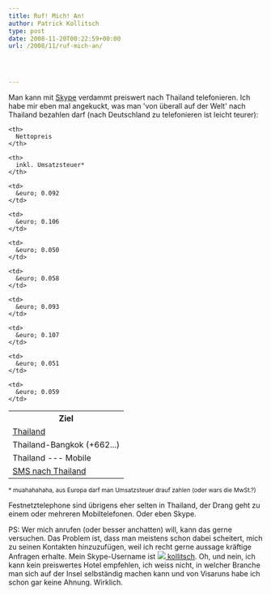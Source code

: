 ```yaml
---
title: Ruf! Mich! An!
author: Patrick Kollitsch
type: post
date: 2008-11-20T00:22:59+00:00
url: /2008/11/ruf-mich-an/




---
```

Man kann mit [Skype][1] verdammt preiswert nach Thailand telefonieren. Ich habe mir eben mal angekuckt, was man 'von &uuml;berall auf der Welt' nach Thailand bezahlen darf (nach Deutschland zu telefonieren ist leicht teurer):

<table style="width:98%;" border="0" cellspacing="0" cellpadding="0">
  <tr>
    <th>
      Ziel
    </th>
    
    <th>
      Nettopreis
    </th>
    
    <th>
      inkl. Umsatzsteuer*
    </th>
  </tr>
  
  <tr>
    <td>
      <a href="http://www.skype.com/prices/callrates/?currency=EUR#listing-T">Thailand</a>
    </td>
    
    <td>
      &euro; 0.092
    </td>
    
    <td>
      &euro; 0.106
    </td>
  </tr>
  
  <tr>
    <td>
      Thailand-Bangkok (+662...)
    </td>
    
    <td>
      &euro; 0.050
    </td>
    
    <td>
      &euro; 0.058
    </td>
  </tr>
  
  <tr>
    <td>
      Thailand --- Mobile
    </td>
    
    <td>
      &euro; 0.093
    </td>
    
    <td>
      &euro; 0.107
    </td>
  </tr>
  
  <tr>
    <td>
      <a href="http://www.skype.com/prices/smsrates/?currency=EUR#listing-T"><span class="caps">SMS</span> nach Thailand</a>
    </td>
    
    <td>
      &euro; 0.051
    </td>
    
    <td>
      &euro; 0.059
    </td>
  </tr>
</table>

<small>* muahahahaha, aus Europa darf man Umsatzsteuer drauf zahlen (oder wars die MwSt.?)</small>

Festnetztelephone sind &uuml;brigens eher selten in Thailand, der Drang geht zu einem oder mehreren Mobiltelefonen. Oder eben Skype.

PS: Wer mich anrufen (oder besser anchatten) will, kann das gerne versuchen. Das Problem ist, dass man meistens schon dabei scheitert, mich zu seinen Kontakten hinzuzuf&uuml;gen, weil ich recht gerne aussage kr&auml;ftige Anfragen erhalte. Mein Skype-Username ist <a href="skype:kollitsch?add" onclick="return skypeCheck();"><img src="http://mystatus.skype.com/smallicon/kollitsch" /> kollitsch</a>. Oh, und nein, ich kann kein preiswertes Hotel empfehlen, ich weiss nicht, in welcher Branche man sich auf der Insel selbständig machen kann und von Visaruns habe ich schon gar keine Ahnung. Wirklich.

 [1]: http://skype.com